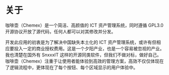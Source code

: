 # 关于

咖啡壶（Chemex）是一个简洁、高颜值的 ICT 资产管理系统，同时遵循 GPL3.0 开源协议开放了源代码，任何人都可以对其修改并分发。

开发此应用的初衷是为了解决中国缺失本土化的 ICT 资产管理系统，或许有但相应要投入一定的商业授权费用。这是一个夕阳产业，也是一个容易被忽视的产业。 我也清楚在国外有 SnxxxIT 这样的开源同类软件，但我们不做对标，做好自己。
咖啡壶（Chemex）注重于让使用者能体验到高效的管理方案，高效不仅仅体现在了逻辑流程中，更体现在了每个按钮、每个区域显示的用户体验中。
